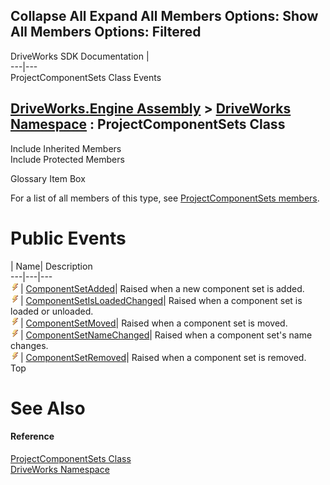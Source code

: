 Collapse All Expand All Members Options: Show All  Members Options: Filtered   
---  
DriveWorks SDK Documentation  |   
---|---  
ProjectComponentSets Class Events   
  
[DriveWorks.Engine Assembly](topic2156.md) > [DriveWorks Namespace](topic2159.md) : ProjectComponentSets Class  
---  
  
Include Inherited Members    
Include Protected Members    


Glossary Item Box

For a list of all members of this type, see [ProjectComponentSets members](topic4144.md).

# Public Events

| Name| Description  
---|---|---  
![Public Event](dotnetimages/publicEvent.gif)| [ComponentSetAdded](topic4158.md)| Raised when a new component set is added.   
![Public Event](dotnetimages/publicEvent.gif)| [ComponentSetIsLoadedChanged](topic4159.md)| Raised when a component set is loaded or unloaded.   
![Public Event](dotnetimages/publicEvent.gif)| [ComponentSetMoved](topic4160.md)| Raised when a component set is moved.   
![Public Event](dotnetimages/publicEvent.gif)| [ComponentSetNameChanged](topic4161.md)| Raised when a component set's name changes.   
![Public Event](dotnetimages/publicEvent.gif)| [ComponentSetRemoved](topic4162.md)| Raised when a component set is removed.   
Top

# See Also

#### Reference

[ProjectComponentSets Class](topic4143.md)   
[DriveWorks Namespace](topic2159.md)


